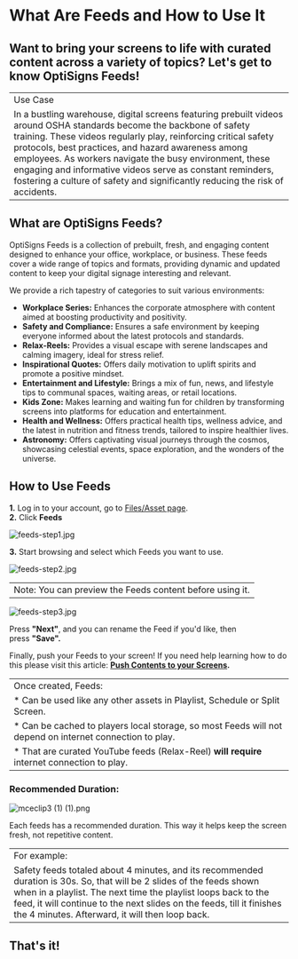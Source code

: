 # What Are Feeds and How to Use It

## Want to bring your screens to life with curated content across a variety of topics? Let's get to know OptiSigns Feeds!

|  |
| --- |
| Use Case |
| In a bustling warehouse, digital screens featuring prebuilt videos around OSHA standards become the backbone of safety training. These videos regularly play, reinforcing critical safety protocols, best practices, and hazard awareness among employees. As workers navigate the busy environment, these engaging and informative videos serve as constant reminders, fostering a culture of safety and significantly reducing the risk of accidents. |

## What are OptiSigns Feeds?

OptiSigns Feeds is a collection of prebuilt, fresh, and engaging content designed to enhance your office, workplace, or business. These feeds cover a wide range of topics and formats, providing dynamic and updated content to keep your digital signage interesting and relevant.

We provide a rich tapestry of categories to suit various environments:

* **Workplace Series:** Enhances the corporate atmosphere with content aimed at boosting productivity and positivity.
* **Safety and Compliance:** Ensures a safe environment by keeping everyone informed about the latest protocols and standards.
* **Relax-Reels:** Provides a visual escape with serene landscapes and calming imagery, ideal for stress relief.
* **Inspirational Quotes:** Offers daily motivation to uplift spirits and promote a positive mindset.
* **Entertainment and Lifestyle:** Brings a mix of fun, news, and lifestyle tips to communal spaces, waiting areas, or retail locations.
* **Kids Zone:** Makes learning and waiting fun for children by transforming screens into platforms for education and entertainment.
* **Health and Wellness:** Offers practical health tips, wellness advice, and the latest in nutrition and fitness trends, tailored to inspire healthier lives.
* **Astronomy:** Offers captivating visual journeys through the cosmos, showcasing celestial events, space exploration, and the wonders of the universe.

## How to Use Feeds

**1.** Log in to your account, go to [Files/Asset page](https://app.optisigns.com/app/assetManagement).  
**2.** Click **Feeds**

![feeds-step1.jpg](https://support.optisigns.com/hc/article_attachments/24340116387731)

**3.** Start browsing and select which Feeds you want to use.

![feeds-step2.jpg](https://support.optisigns.com/hc/article_attachments/24338806508563)

|  |
| --- |
| Note: You can preview the Feeds content before using it. |

![feeds-step3.jpg](https://support.optisigns.com/hc/article_attachments/24340116391827)

Press **"Next"**, and you can rename the Feed if you'd like, then press **"Save".**

Finally, push your Feeds to your screen! If you need help learning how to do this please visit this article: **[Push Contents to your Screens](https://support.optisigns.com/hc/en-us/articles/18988049363859).**

|  |
| --- |
| Once created, Feeds: |
| * Can be used like any other assets in Playlist, Schedule or Split Screen. |
| * Can be cached to players local storage, so most Feeds will not depend on internet connection to play. |
| * That are curated YouTube feeds (Relax-Reel) **will require** internet connection to play. |

### Recommended Duration:

![mceclip3 (1) (1).png](https://support.optisigns.com/hc/article_attachments/29784549092883)

Each feeds has a recommended duration. This way it helps keep the screen fresh, not repetitive content.

|  |
| --- |
| For example: |
| Safety feeds totaled about 4 minutes, and its recommended duration is 30s. So, that will be 2 slides of the feeds shown when in a playlist. The next time the playlist loops back to the feed, it will continue to the next slides on the feeds, till it finishes the 4 minutes. Afterward, it will then loop back. |

## That's it!